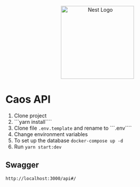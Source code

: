<p align="center">
  <a href="http://nestjs.com/" target="blank"><img src="https://nestjs.com/img/logo-small.svg" width="200" alt="Nest Logo" /></a>
</p>

# Caos API

1. Clone project
2. ```yarn install````
3. Clone file ```.env.template``` and rename to ```.env````
4. Change environment variables
5. To set up the database ```docker-compose up -d```
6. Run ```yarn start:dev```

## Swagger

```http://localhost:3000/api#/```